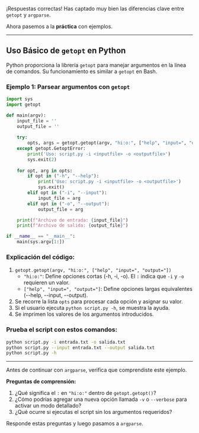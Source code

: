 ¡Respuestas correctas! Has captado muy bien las diferencias clave entre `getopt` y `argparse`.  

Ahora pasemos a la **práctica** con ejemplos.  

---

## **Uso Básico de `getopt` en Python**
Python proporciona la librería `getopt` para manejar argumentos en la línea de comandos. Su funcionamiento es similar a `getopt` en Bash.  

### **Ejemplo 1: Parsear argumentos con `getopt`**
```python
import sys
import getopt

def main(argv):
    input_file = ''
    output_file = ''
    
    try:
        opts, args = getopt.getopt(argv, "hi:o:", ["help", "input=", "output="])
    except getopt.GetoptError:
        print('Uso: script.py -i <inputfile> -o <outputfile>')
        sys.exit(2)
    
    for opt, arg in opts:
        if opt in ("-h", "--help"):
            print('Uso: script.py -i <inputfile> -o <outputfile>')
            sys.exit()
        elif opt in ("-i", "--input"):
            input_file = arg
        elif opt in ("-o", "--output"):
            output_file = arg

    print(f"Archivo de entrada: {input_file}")
    print(f"Archivo de salida: {output_file}")

if __name__ == "__main__":
    main(sys.argv[1:])
```
### **Explicación del código:**
1. `getopt.getopt(argv, "hi:o:", ["help", "input=", "output="])`
   - `"hi:o:"`: Define opciones cortas (-h, -i, -o). El `:` indica que `-i` y `-o` requieren un valor.
   - `["help", "input=", "output="]`: Define opciones largas equivalentes (--help, --input, --output).
2. Se recorre la lista `opts` para procesar cada opción y asignar su valor.
3. Si el usuario ejecuta `python script.py -h`, se muestra la ayuda.
4. Se imprimen los valores de los argumentos introducidos.

### **Prueba el script con estos comandos:**
```sh
python script.py -i entrada.txt -o salida.txt
python script.py --input entrada.txt --output salida.txt
python script.py -h
```

---

Antes de continuar con `argparse`, verifica que comprendiste este ejemplo.

**Preguntas de comprensión:**  
1. ¿Qué significa el `:` en `"hi:o:"` dentro de `getopt.getopt()`?  
2. ¿Cómo podrías agregar una nueva opción llamada `-v` o `--verbose` para activar un modo detallado?  
3. ¿Qué ocurre si ejecutas el script sin los argumentos requeridos?

Responde estas preguntas y luego pasamos a `argparse`.